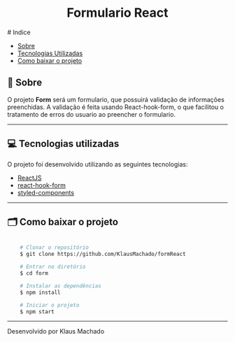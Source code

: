 <h1 align="center">
    Formulario React
</h1>
# Indice

- [Sobre](#-sobre)
- [Tecnologias Utilizadas](#-tecnologias-utilizadas)
- [Como baixar o projeto](#-como-baixar-o-projeto)

## 📑 Sobre

O projeto **Form** será um formulario, que possuirá validação de informações preenchidas. A validação é feita usando React-hook-form, o que facilitou o tratamento de erros do usuario ao preencher o formulario. 

---

## 💻 Tecnologias utilizadas

O projeto foi desenvolvido utilizando as seguintes tecnologias:

- [ReactJS](https://reactjs.org)
- [react-hook-form](https://react-hook-form.com/get-started)
- [styled-components](https://styled-components.com/)
---

## 🗂 Como baixar o projeto

```bash

    # Clonar o repositório
    $ git clone https://github.com/KlausMachado/formReact

    # Entrar no diretório
    $ cd form

    # Instalar as dependências
    $ npm install

    # Iniciar o projeto
    $ npm start
```

---

Desenvolvido por Klaus Machado
